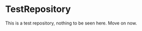 TestRepository
==============

This is a test repository, nothing to be seen here. Move on now.  
 
 
   
     
   
           
 
 
 
 
 
 
